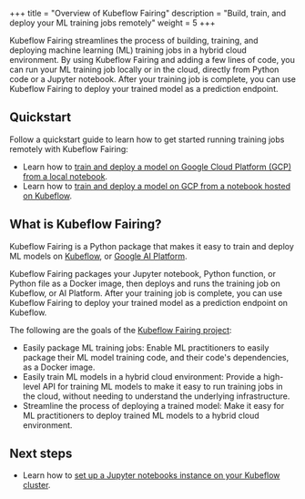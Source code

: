 +++
title = "Overview of Kubeflow Fairing"
description = "Build, train, and deploy your ML training jobs remotely"
weight = 5
+++

Kubeflow Fairing streamlines the process of building, training, and deploying
machine learning (ML) training jobs in a hybrid cloud environment. By using
Kubeflow Fairing and adding a few lines of code, you can run your ML training
job locally or in the cloud, directly from Python code or a Jupyter
notebook. After your training job is complete, you can use Kubeflow Fairing to
deploy your trained model as a prediction endpoint.

## Quickstart

Follow a quickstart guide to learn how to get started running training jobs
remotely with Kubeflow Fairing:

*  Learn how to [train and deploy a model on Google Cloud Platform (GCP) from
   a local notebook][gcp-local].
*  Learn how to [train and deploy a model on GCP from a notebook hosted on
   Kubeflow][gcp-kubeflow].

## What is Kubeflow Fairing?

Kubeflow Fairing is a Python package that makes it easy to train and deploy ML
models on [Kubeflow][kubeflow], or [Google AI Platform][ai-platform]. 

Kubeflow Fairing packages your Jupyter notebook, Python function, or Python
file as a Docker image, then deploys and runs the training job on Kubeflow,
or AI Platform. After your training job is complete, you can use Kubeflow
Fairing to deploy your trained model as a prediction endpoint on Kubeflow. 

The following are the goals of the [Kubeflow Fairing project][fairing-repo]:

*  Easily package ML training jobs: Enable ML practitioners to easily package
   their ML model training code, and their code's dependencies, as a Docker
   image. 
*  Easily train ML models in a hybrid cloud environment: Provide a high-level
   API for training ML models to make it easy to run training jobs in the
   cloud, without needing to understand the underlying infrastructure.
*  Streamline the process of deploying a trained model: Make it easy for ML
   practitioners to deploy trained ML models to a hybrid cloud environment. 

## Next steps

*  Learn how to [set up a Jupyter notebooks instance on your Kubeflow
   cluster][kubeflow-notebooks].

[gcp-local]: /docs/fairing/gcp-local-notebook/
[gcp-kubeflow]: /docs/fairing/gcp-kubeflow-notebook/
[kubeflow-notebooks]: /docs/notebooks/setup/
[ai-platform]: https://cloud.google.com/ml-engine/docs/
[fairing-repo]: https://github.com/kubeflow/fairing
[kubeflow]: /docs/about/kubeflow/
